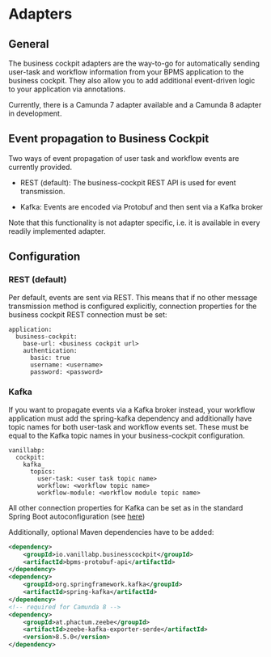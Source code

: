 # Adapters

## General

The business cockpit adapters are the way-to-go for automatically sending user-task and workflow information from your BPMS application to the business cockpit. They also allow you to add additional event-driven logic to your application via annotations. 

Currently, there is a Camunda 7 adapter available and a Camunda 8 adapter in development. 

## Event propagation to Business Cockpit

Two ways of event propagation of user task and workflow events are currently provided. 

- REST (default): The business-cockpit REST API is used for event transmission.

- Kafka: Events are encoded via Protobuf and then sent via a Kafka broker

Note that this functionality is not adapter specific, i.e. it is available in every readily implemented adapter.

## Configuration

### REST (default)

Per default, events are sent via REST. This means that if no other message transmission method is configured explicitly, connection properties for the business cockpit REST connection must be set:

```
application:  
  business-cockpit:  
    base-url: <business cockpit url>  
    authentication:  
      basic: true  
      username: <username>
      password: <password>
```

### Kafka

If you want to propagate events via a Kafka broker instead, your workflow application must add the spring-kafka dependency and additionally have topic names for both user-task and workflow events set. These must be equal to the Kafka topic names in your business-cockpit configuration.

```
vanillabp:  
  cockpit:  
    kafka_
      topics:  
        user-task: <user task topic name>  
        workflow: <workflow topic name>
        workflow-module: <workflow module topic name>
```

All other connection properties for Kafka can be set as in the standard Spring Boot autoconfiguration (see [here](https://docs.spring.io/spring-boot/docs/current/reference/html/application-properties.html#appendix.application-properties.integration))

Additionally, optional Maven dependencies have to be added:

```xml
<dependency>
    <groupId>io.vanillabp.businesscockpit</groupId>
    <artifactId>bpms-protobuf-api</artifactId>
</dependency>
<dependency>
    <groupId>org.springframework.kafka</groupId>
    <artifactId>spring-kafka</artifactId>
</dependency>
<!-- required for Camunda 8 -->
<dependency>
    <groupId>at.phactum.zeebe</groupId>
    <artifactId>zeebe-kafka-exporter-serde</artifactId>
    <version>8.5.0</version>
</dependency>
```
